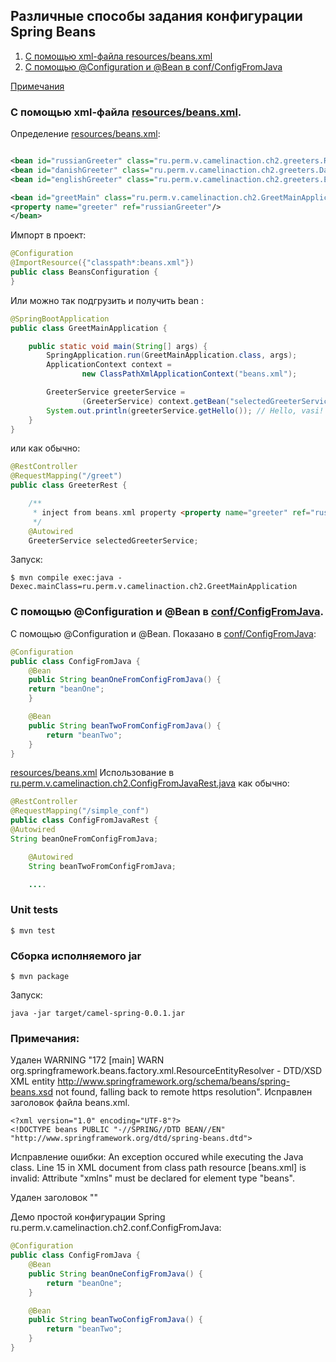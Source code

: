 Различные способы задания конфигурации Spring Beans
----------------

1. [С помощью xml-файла resources/beans.xml](#xml_file)
2. [С помощью @Configuration и @Bean в conf/ConfigFromJava](#configuration)

[Примечания](#other)

<a id="xml_file"></a>
### С помощью xml-файла [resources/beans.xml](https://github.com/cherepakhin/camel_spring/resources/beans.xml).

Определение [resources/beans.xml](https://github.com/cherepakhin/camel_spring/resources/beans.xml):

````xml

<bean id="russianGreeter" class="ru.perm.v.camelinaction.ch2.greeters.RussianGreeter"/>
<bean id="danishGreeter" class="ru.perm.v.camelinaction.ch2.greeters.DanishGreeter"/>
<bean id="englishGreeter" class="ru.perm.v.camelinaction.ch2.greeters.EnglishGreeter"/>

<bean id="greetMain" class="ru.perm.v.camelinaction.ch2.GreetMainApplication">
<property name="greeter" ref="russianGreeter"/>
</bean>
````

Импорт в проект:

````java
@Configuration
@ImportResource({"classpath*:beans.xml"})
public class BeansConfiguration {
}
````

Или можно так подгрузить и получить bean :

````java
@SpringBootApplication
public class GreetMainApplication {

    public static void main(String[] args) {
        SpringApplication.run(GreetMainApplication.class, args);
        ApplicationContext context =
                new ClassPathXmlApplicationContext("beans.xml");

        GreeterService greeterService =
                (GreeterService) context.getBean("selectedGreeterService");
        System.out.println(greeterService.getHello()); // Hello, vasi!
    }
}
````

или как обычно:

````java
@RestController
@RequestMapping("/greet")
public class GreeterRest {

    /**
     * inject from beans.xml property <property name="greeter" ref="russianGreeter"/>
     */
    @Autowired
    GreeterService selectedGreeterService;
````

Запуск:

````shell
$ mvn compile exec:java -Dexec.mainClass=ru.perm.v.camelinaction.ch2.GreetMainApplication
````

<a id="configuration"></a>
### С помощью @Configuration и @Bean в [conf/ConfigFromJava](https://github.com/cherepakhin/camel_spring/blob/main/src/main/java/ru/perm/v/camelinaction/ch2/conf/ConfigFromJava.java). 

С помощью @Configuration и @Bean. Показано в [conf/ConfigFromJava](https://github.com/cherepakhin/camel_spring/blob/main/src/main/java/ru/perm/v/camelinaction/ch2/conf/ConfigFromJava.java):

````java
@Configuration
public class ConfigFromJava {
    @Bean
    public String beanOneFromConfigFromJava() {
    return "beanOne";
    }

    @Bean
    public String beanTwoFromConfigFromJava() {
        return "beanTwo";
    }
}
````

[resources/beans.xml](https://github.com/cherepakhin/camel_spring/resources/beans.xml)
Использование в [ru.perm.v.camelinaction.ch2.ConfigFromJavaRest.java](https://github.com/cherepakhin/camel_spring/blob/main/src/main/java/ru/perm/v/camelinaction/ch2/ConfigFromJavaRest.java) как обычно:

````java
@RestController
@RequestMapping("/simple_conf")
public class ConfigFromJavaRest {
@Autowired
String beanOneFromConfigFromJava;

    @Autowired
    String beanTwoFromConfigFromJava;

    ....
````

### Unit tests

````shell
$ mvn test
````


### Сборка исполняемого jar

````shell
$ mvn package
````

Запуск:

````shell
java -jar target/camel-spring-0.0.1.jar
````

<a id="other"></a>
### Примечания:

Удален WARNING "172 [main] WARN org.springframework.beans.factory.xml.ResourceEntityResolver - DTD/XSD XML entity http://www.springframework.org/schema/beans/spring-beans.xsd not found, falling back to remote https resolution". Исправлен заголовок файла beans.xml.

````shell
<?xml version="1.0" encoding="UTF-8"?>
<!DOCTYPE beans PUBLIC "-//SPRING//DTD BEAN//EN" "http://www.springframework.org/dtd/spring-beans.dtd">
````

Исправление ошибки: 
An exception occured while executing the Java class. Line 15 in XML document from class path resource [beans.xml] is invalid: Attribute "xmlns" must be declared for element type "beans".

Удален заголовок "<!DOCTYPE beans PUBLIC "-//SPRING//DTD BEAN//EN" "http://www.springframework.org/dtd/spring-beans.dtd">"

Демо простой конфигурации Spring ru.perm.v.camelinaction.ch2.conf.ConfigFromJava:

````java
@Configuration
public class ConfigFromJava {
    @Bean
    public String beanOneConfigFromJava() {
        return "beanOne";
    }

    @Bean
    public String beanTwoConfigFromJava() {
        return "beanTwo";
    }
}
````